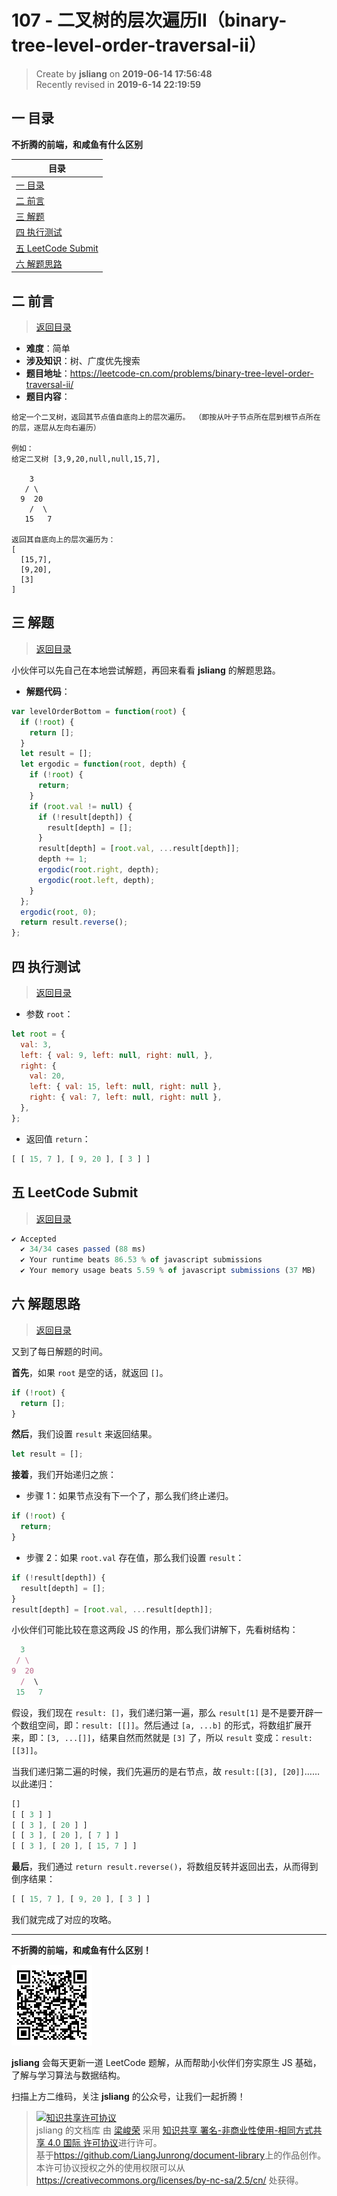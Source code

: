 107 - 二叉树的层次遍历II（binary-tree-level-order-traversal-ii）
===

> Create by **jsliang** on **2019-06-14 17:56:48**  
> Recently revised in **2019-6-14 22:19:59**

## <a name="chapter-one" id="chapter-one">一 目录</a>

**不折腾的前端，和咸鱼有什么区别**

| 目录 |
| --- | 
| [一 目录](#chapter-one) | 
| <a name="catalog-chapter-two" id="catalog-chapter-two"></a>[二 前言](#chapter-two) |
| <a name="catalog-chapter-three" id="catalog-chapter-three"></a>[三 解题](#chapter-three) |
| <a name="catalog-chapter-four" id="catalog-chapter-four"></a>[四 执行测试](#chapter-four) |
| <a name="catalog-chapter-five" id="catalog-chapter-five"></a>[五 LeetCode Submit](#chapter-five) |
| <a name="catalog-chapter-six" id="catalog-chapter-six"></a>[六 解题思路](#chapter-six) |

## <a name="chapter-two" id="chapter-two">二 前言</a>

> [返回目录](#chapter-one)

* **难度**：简单
* **涉及知识**：树、广度优先搜索
* **题目地址**：https://leetcode-cn.com/problems/binary-tree-level-order-traversal-ii/
* **题目内容**：

```
给定一个二叉树，返回其节点值自底向上的层次遍历。 （即按从叶子节点所在层到根节点所在的层，逐层从左向右遍历）

例如：
给定二叉树 [3,9,20,null,null,15,7],

    3
   / \
  9  20
    /  \
   15   7

返回其自底向上的层次遍历为：
[
  [15,7],
  [9,20],
  [3]
]
```

## <a name="chapter-three" id="chapter-three">三 解题</a>

> [返回目录](#chapter-one)

小伙伴可以先自己在本地尝试解题，再回来看看 **jsliang** 的解题思路。

* **解题代码**：

```js
var levelOrderBottom = function(root) {
  if (!root) {
    return [];
  }
  let result = [];
  let ergodic = function(root, depth) {
    if (!root) {
      return;
    }
    if (root.val != null) {
      if (!result[depth]) {
        result[depth] = [];
      }
      result[depth] = [root.val, ...result[depth]];
      depth += 1;
      ergodic(root.right, depth);
      ergodic(root.left, depth);
    }
  };
  ergodic(root, 0);
  return result.reverse();
};
```

## <a name="chapter-four" id="chapter-four">四 执行测试</a>

> [返回目录](#chapter-one)

* 参数 `root`：

```js
let root = {
  val: 3,
  left: { val: 9, left: null, right: null, },
  right: {
    val: 20,
    left: { val: 15, left: null, right: null },
    right: { val: 7, left: null, right: null },
  },
};
```

* 返回值 `return`：

```js
[ [ 15, 7 ], [ 9, 20 ], [ 3 ] ]
```

## <a name="chapter-five" id="chapter-five">五 LeetCode Submit</a>

> [返回目录](#chapter-one)

```js
✔ Accepted
  ✔ 34/34 cases passed (88 ms)
  ✔ Your runtime beats 86.53 % of javascript submissions
  ✔ Your memory usage beats 5.59 % of javascript submissions (37 MB)
```

## <a name="chapter-six" id="chapter-six">六 解题思路</a>

> [返回目录](#chapter-one)

又到了每日解题的时间。

**首先**，如果 `root` 是空的话，就返回 `[]`。

```js
if (!root) {
  return [];
}
```

**然后**，我们设置 `result` 来返回结果。

```js
let result = [];
```

**接着**，我们开始递归之旅：

* 步骤 1：如果节点没有下一个了，那么我们终止递归。

```js
if (!root) {
  return;
}
```

* 步骤 2：如果 `root.val` 存在值，那么我们设置 `result`：

```js
if (!result[depth]) {
  result[depth] = [];
}
result[depth] = [root.val, ...result[depth]];
```

小伙伴们可能比较在意这两段 JS 的作用，那么我们讲解下，先看树结构：

```js
  3
 / \
9  20
  /  \
 15   7
```

假设，我们现在 `result: []`，我们递归第一遍，那么 `result[1]` 是不是要开辟一个数组空间，即：`result: [[]]`。然后通过 `[a, ...b]` 的形式，将数组扩展开来，即：`[3, ...[]]`，结果自然而然就是 `[3]` 了，所以 `result` 变成：`result: [[3]]`。

当我们递归第二遍的时候，我们先遍历的是右节点，故 `result:[[3], [20]]`……以此递归：

```js
[]
[ [ 3 ] ]
[ [ 3 ], [ 20 ] ]
[ [ 3 ], [ 20 ], [ 7 ] ]
[ [ 3 ], [ 20 ], [ 15, 7 ] ]
```

**最后**，我们通过 `return result.reverse()`，将数组反转并返回出去，从而得到倒序结果：

```js
[ [ 15, 7 ], [ 9, 20 ], [ 3 ] ]
```

我们就完成了对应的攻略。

---

**不折腾的前端，和咸鱼有什么区别！**

![图](../../../public-repertory/img/z-small-wechat-public-address.jpg)

**jsliang** 会每天更新一道 LeetCode 题解，从而帮助小伙伴们夯实原生 JS 基础，了解与学习算法与数据结构。

扫描上方二维码，关注 **jsliang** 的公众号，让我们一起折腾！

> <a rel="license" href="http://creativecommons.org/licenses/by-nc-sa/4.0/"><img alt="知识共享许可协议" style="border-width:0" src="https://i.creativecommons.org/l/by-nc-sa/4.0/88x31.png" /></a><br /><span xmlns:dct="http://purl.org/dc/terms/" property="dct:title">jsliang 的文档库</span> 由 <a xmlns:cc="http://creativecommons.org/ns#" href="https://github.com/LiangJunrong/document-library" property="cc:attributionName" rel="cc:attributionURL">梁峻荣</a> 采用 <a rel="license" href="http://creativecommons.org/licenses/by-nc-sa/4.0/">知识共享 署名-非商业性使用-相同方式共享 4.0 国际 许可协议</a>进行许可。<br />基于<a xmlns:dct="http://purl.org/dc/terms/" href="https://github.com/LiangJunrong/document-library" rel="dct:source">https://github.com/LiangJunrong/document-library</a>上的作品创作。<br />本许可协议授权之外的使用权限可以从 <a xmlns:cc="http://creativecommons.org/ns#" href="https://creativecommons.org/licenses/by-nc-sa/2.5/cn/" rel="cc:morePermissions">https://creativecommons.org/licenses/by-nc-sa/2.5/cn/</a> 处获得。
